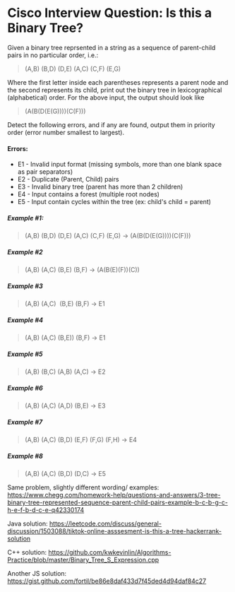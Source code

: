 # Cisco Interview Question: Is this a Binary Tree?

Given a binary tree reprsented in a string as a sequence of parent-child pairs in no particular order, i.e.:

> (A,B) (B,D) (D,E) (A,C) (C,F) (E,G) 

Where the first letter inside each parentheses represents a parent node and the second represents its child, print out the binary tree in lexicographical (alphabetical) order. For the above input, the output should look like

> (A(B(D(E(G))))(C(F)))

Detect the following errors, and if any are found, output them in priority order (error number smallest to largest).

#### Errors:
* E1 - Invalid input format (missing symbols, more than one blank space as pair separators)
* E2 - Duplicate (Parent, Child) pairs
* E3 - Invalid binary tree (parent has more than 2 children)
* E4 - Input contains a forest (multiple root nodes)
* E5 - Input contain cycles within the tree (ex: child's child = parent)

##### Example #1:
> (A,B) (B,D) (D,E) (A,C) (C,F) (E,G) -> (A(B(D(E(G))))(C(F)))

##### Example #2
> (A,B) (A,C) (B,E) (B,F) -> (A(B(E)(F))(C))

##### Example #3
> (A,B) (A,C)  &nbsp;(B,E) (B,F) -> E1

##### Example #4
> (A,B) (A,C) (B,E)) (B,F) -> E1

##### Example #5
> (A,B) (B,C) (A,B) (A,C) -> E2

##### Example #6
> (A,B) (A,C) (A,D) (B,E) -> E3

##### Example #7
> (A,B) (A,C) (B,D) (E,F) (F,G) (F,H) -> E4

##### Example #8
> (A,B) (A,C) (B,D) (D,C) -> E5

Same problem, slightly different wording/ examples: https://www.chegg.com/homework-help/questions-and-answers/3-tree-binary-tree-represented-sequence-parent-child-pairs-example-b-c-b-g-c-h-e-f-b-d-c-e-q42330174

Java solution: https://leetcode.com/discuss/general-discussion/1503088/tiktok-online-asssesment-is-this-a-tree-hackerrank-solution

C++ solution: https://github.com/kwkevinlin/Algorithms-Practice/blob/master/Binary_Tree_S_Expression.cpp

Another JS solution: https://gist.github.com/fortil/be86e8daf433d7f45ded4d94daf84c27
